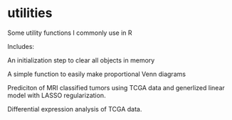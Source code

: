 # utilities

Some utility functions I commonly use in R

Includes:

An initialization step to clear all objects in memory

A simple function to easily make proportional Venn diagrams

Prediciton of MRI classified tumors using TCGA data and generlized linear model with LASSO regularization.

Differential expression analysis of TCGA data.
